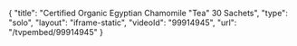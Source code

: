 {
    "title": "Certified Organic Egyptian Chamomile \"Tea\"  30 Sachets",
    "type": "solo",
    "layout": "iframe-static",
    "videoId": "99914945",
    "url": "\/tvpembed\/99914945"
}